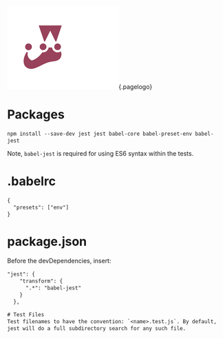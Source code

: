 ![Jest Logo](/uploads/logos/jest-logo.png "Jest Logo"){.pagelogo}
<!-- TITLE: Jest -->
<!-- SUBTITLE: Adding Jest to a node project -->

# Packages
```text
npm install --save-dev jest jest babel-core babel-preset-env babel-jest
```

Note, `babel-jest` is required for using ES6 syntax within the tests.
# .babelrc
```text
{
  "presets": ["env"]
}
```

# package.json
Before the devDependencies, insert:
```text
"jest": {
    "transform": {
      ".*": "babel-jest"
    }
  },
  ```
	
	# Test Files
	Test filenames to have the convention: `<name>.test.js`. By default, jest will do a full subdirectory search for any such file.
	
